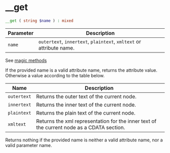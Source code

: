 # __get

```php
__get ( string $name ) : mixed
```

| Parameter | Description
| --------- | -----------
| `name`    | `outertext`, `innertext`, `plaintext`, `xmltext` or attribute name.

See [magic methods](http://php.net/manual/en/language.oop5.overloading.php#object.get)

If the provided name is a valid attribute name, returns the attribute value. Otherwise a value according to the table below.

| Name              | Description
| ----              | -----------
| `outertext`       | Returns the outer text of the current node.
| `innertext`       | Returns the inner text of the current node.
| `plaintext`       | Returns the plain text of the current node.
| `xmltext`         | Returns the xml representation for the inner text of the current node as a CDATA section.

Returns nothing if the provided name is neither a valid attribute name, nor a valid parameter name.